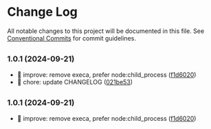 # Change Log

All notable changes to this project will be documented in this file.
See [Conventional Commits](https://conventionalcommits.org) for commit guidelines.

## <small>1.0.1 (2024-09-21)</small>

* :art:  improve: remove execa, prefer node:child_process ([f1d6020](https://github.com/guanghechen/node-scaffolds/commit/f1d6020))
* :wrench:  chore: update CHANGELOG ([021be53](https://github.com/guanghechen/node-scaffolds/commit/021be53))





## <small>1.0.1 (2024-09-21)</small>

* :art:  improve: remove execa, prefer node:child_process ([f1d6020](https://github.com/guanghechen/node-scaffolds/commit/f1d6020))
